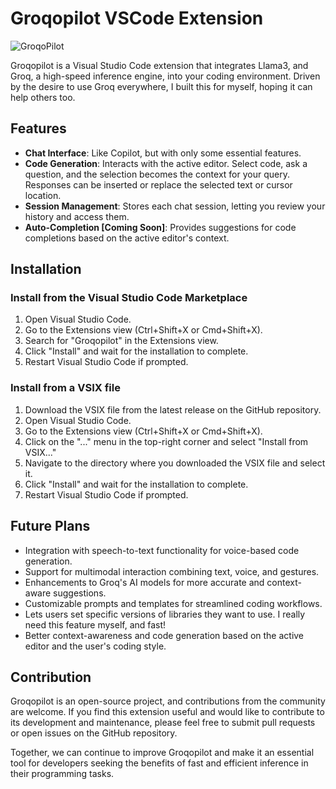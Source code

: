 # Groqopilot VSCode Extension

![GroqoPilot](https://res.cloudinary.com/kidocode/image/upload/v1714062326/output_s7a9gh.gif)

Groqopilot is a Visual Studio Code extension that integrates Llama3, and Groq, a high-speed inference engine, into your coding environment. Driven by the desire to use Groq everywhere, I built this for myself, hoping it can help others too.

## Features

- **Chat Interface**: Like Copilot, but with only some essential features.
- **Code Generation**: Interacts with the active editor. Select code, ask a question, and the selection becomes the context for your query. Responses can be inserted or replace the selected text or cursor location.
- **Session Management**: Stores each chat session, letting you review your history and access them.
- **Auto-Completion [Coming Soon]**: Provides suggestions for code completions based on the active editor's context.

## Installation

### Install from the Visual Studio Code Marketplace
1. Open Visual Studio Code.
2. Go to the Extensions view (Ctrl+Shift+X or Cmd+Shift+X).
3. Search for "Groqopilot" in the Extensions view.
4. Click "Install" and wait for the installation to complete.
5. Restart Visual Studio Code if prompted.

### Install from a VSIX file
1. Download the VSIX file from the latest release on the GitHub repository.
2. Open Visual Studio Code.
3. Go to the Extensions view (Ctrl+Shift+X or Cmd+Shift+X).
4. Click on the "..." menu in the top-right corner and select "Install from VSIX..."
5. Navigate to the directory where you downloaded the VSIX file and select it.
6. Click "Install" and wait for the installation to complete.
7. Restart Visual Studio Code if prompted.

## Future Plans
- Integration with speech-to-text functionality for voice-based code generation.
- Support for multimodal interaction combining text, voice, and gestures.
- Enhancements to Groq's AI models for more accurate and context-aware suggestions.
- Customizable prompts and templates for streamlined coding workflows.
- Lets users set specific versions of libraries they want to use. I really need this feature myself, and fast!
- Better context-awareness and code generation based on the active editor and the user's coding style.

## Contribution
Groqopilot is an open-source project, and contributions from the community are welcome. If you find this extension useful and would like to contribute to its development and maintenance, please feel free to submit pull requests or open issues on the GitHub repository.

Together, we can continue to improve Groqopilot and make it an essential tool for developers seeking the benefits of fast and efficient inference in their programming tasks. 